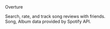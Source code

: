 Overture

Search, rate, and track song reviews with friends.\
Song, Album data provided by Spotify API.
